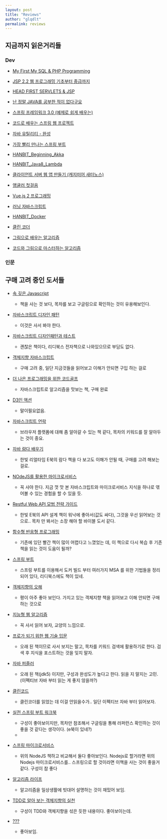 ```yaml
---
layout: post
title: "Reviews"
author: "glqdlt"
permalink: reviews
---
```


## 지금까지 읽은거리들

### Dev

+ [My First My SQL & PHP Programming](#)
+ [JSP 2.2 웹 프로그래밍 기초부터 중급까지](#)
+ [HEAD FIRST SERVLETS & JSP](#)
+ [난 정말 JAVA를 공부한 적이 없다구요](#)
+ [스프링 프레임워크 3.0 (예제로 쉽게 배우는)](#)
+ [코드로 배우는 스프링 웹 프로젝트](#)
+ [자바 유틸리티 - 완성](#)
+ [가장 빨리 만나는 스프링 부트](#)
+ [HANBIT_Beginning_Akka](#)
+ [HANBIT_Java8_Lambda](#)
+ [클라이언트 서버 웹 앱 만들기 (캐지미어 새터노스)](#)
+ [앵귤러 첫걸음](#)
+ [Vue.js 2 프로그래밍](#)
+ [러닝 자바스크립트](#)
+ [HANBIT_Docker](#)
+ [클린 코더](#)

+ [그림으로 배우는 알고리즘](#)
+ [코드와 그림으로 마스터하는 알고리즘](#)

### 인문




## 구매 고려 중인 도서들

+ [속 깊은 Javascript](http://book.naver.com/bookdb/book_detail.nhn?bid=11282182)
     * 책을 사는 것 보다, 목차를 보고 구글링으로 확인하는 것이 유용해보인다.

+ [자바스크립트 디자인 패턴](http://book.naver.com/bookdb/book_detail.nhn?bid=10824738)
    * 이것은 사서 봐야 한다.

+ [자바스크립트 디자인패턴과 테스트](https://ridibooks.com/v2/Detail?id=754020259)
    * 괜찮은 책이다, 리디북스 전자책으로 나와있으므로 부담도 없다.

+ [객체지향 자바스크립트](http://m.book.naver.com/bookdb/book_detail.nhn?biblio.bid=12595865)
    * 구매 고려 중, 일단 지금것들을 읽어보고 이해가 안되면 구입 하는 걸로

+ [더 나은 프로그래밍을 위한 코드골프](http://m.book.naver.com/bookdb/book_detail.nhn?biblio.bid=8721703)
    * 자바스크립트로 알고리즘을 맛보는 책, 구매 완료

+ [D3인 액션](http://book.naver.com/bookdb/book_detail.nhn?bid=10750077)
    * 말이필요없음.

+ [자바스크립트 언락](http://book.naver.com/bookdb/book_detail.nhn?bid=12327714)
    * 브라우저 플랫폼에 대해 좀 알아갈 수 있는 책 같다, 목차의 키워드를 잘 알아두는 것이 중요.

* [자바 람다 배우기](http://book.naver.com/bookdb/book_detail.nhn?bid=12344257)
    * 한빛 리얼타임 E북의 람다 책을 다 보고도 이해가 안될 때, 구매를 고려 해보는 걸로.

* [NOdeJS를 활용한 마이크로서비스](http://book.naver.com/bookdb/book_detail.nhn?bid=12452996)
    * 꼭 사야 한다. 지금 껏 맛 본 자바스크립트와 마이크로서비스 지식을 하나로 엮어볼 수 있는 경험을 할 수 있을 듯.
    
* [Restful Web API 모범 전략 가이드](http://book.naver.com/bookdb/book_detail.nhn?bid=9520318)
    * 한빛 E북의 API 설계 책이 워낙에 좋아서(값도 싸다), 그것을 우선 읽어보는 것으로.. 목차 만 봐서는 소장 해야 할 바이블 도서 같다.

* [함수형 반응형 프로그래밍](http://book.naver.com/bookdb/book_detail.nhn?bid=12285041)
    * 기존에 있던 빨간 책이 많이 어렵다고 느꼈었는 데, 이 책으로 다시 복습 후 기존 책을 읽는 것이 도움이 될까?
+ [스프링 부트](http://book.naver.com/product/go.nhn?bid=12095873&cpName=ridi&url=https%3A%2F%2Fridibooks.com%2Fbooks%2F443000495%3Freferer%3Dnaver_book%26referer%3Dnaver_book)
    + 스프링 부트를 이용해서 도커 빌드 부터 여러가지 MSA 를 위한 기법들을 정리되어 있다, 리디북스에도 책이 있네.

+ [객체지향의 오해](http://book.naver.com/bookdb/book_detail.nhn?bid=9145968)
    + 평이 아주 좋아 보인다. 가지고 있는 객체지향 책을 읽어보고 이해 안되면 구매하는 것으로

+ [지능형 웹 알고리즘](http://book.naver.com/bookdb/book_detail.nhn?bid=12724573)
    + 꼭 사서 읽어 보자, 교양의 느낌으로.
+ [프로가 되기 위한 웹 기술 입문](http://m.book.naver.com/bookdb/book_detail.nhn?biblio.bid=6876538)
    + 오래 된 책이므로 사서 보지는 말고, 목차를 키워드 검색에 활용하기로 한다. 검색 후 지식을 포스트하는 것을 잊지 말자.
+ [자바 퍼즐러](http://www.hanbit.co.kr/store/books/look.php?p_code=B3886341469)
    + 오래 된 책(jdk5) 이지만, 구성과 완성도가 높다고 한다. 읽을 지 말지는 고민. (이펙티브 자바 부터 읽는 게 좋지 않을까?)

+ [클린코드](http://book.naver.com/bookdb/book_detail.nhn?bid=7390287)
    + 클린코더를 읽었는 데 이걸 안읽을수가.. 일단 이펙티브 자바 부터 읽어보자.

+ [실전 스프링 부트 워크북](http://book.naver.com/bookdb/book_detail.nhn?bid=12095873)
    + 구성이 좋아보이지만, 목차만 참조해서 구글링을 통해 러퍼런스 확인하는 것이 좋을 것 같다는 생각이다. (e북이 있네?)
    + 
+ [스프링 마이크로서비스](http://book.naver.com/bookdb/book_detail.nhn?bid=12270182)
    + 위의 NodeJS 책하고 비교해서 둘다 좋아보인다. Nodejs로 할거라면 위의 Nodejs 마이크로서비스를.. 스프링으로 할 것이라면 이책을 사는 것이 좋을거같다. 구성이 참 좋다
+ [알고리즘 라이프](http://book.naver.com/bookdb/book_detail.nhn?bid=12836325)
    + 알고리즘을 일상생활에 빗대어 설명하는 것이 재밌어 보임.
+ [TDD로 알아 보는 객체지향의 실천](http://book.naver.com/bookdb/book_detail.nhn?bid=7231228)
    + 구성이 TDD와 객체지향을 섞은 듯한 내용이다. 좋아보이는데.

+ [ ???](http://book.naver.com/bookdb/book_detail.nhn?bid=6680572)
    + 좋아보임.